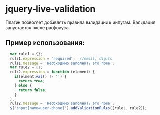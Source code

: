 # jquery-live-validation

Плагин позволяет добавлять правила валидации к инпутам. Валидация запускается после расфокуса.

Пример использования:
--------------------

```javascript
  var rule1 = {};   
  rule1.expression = 'required';  //email, digits
  rule1.message = 'Необходимо заполнить это поле';  
  var rule2 = {};  
  rule2.expression = function (element) {
    if(elment.val() != '') {
      return true;
    } else {
      return false;
    }
  };  
  rule2.message = 'Необходимо заполнить это поле';  
  $('input[name=user-phone]').addValidationRules([rule1, rule2]);  
```
